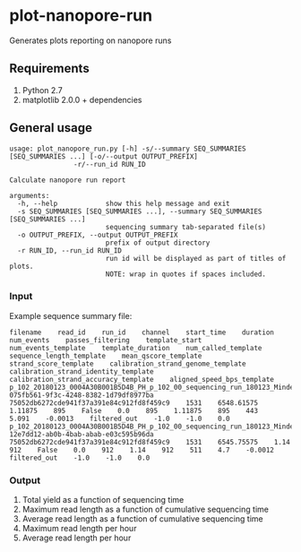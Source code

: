 # plot-nanopore-run
Generates plots reporting on nanopore runs

## Requirements

1. Python 2.7
2. matplotlib 2.0.0 + dependencies

## General usage

```
usage: plot_nanopore_run.py [-h] -s/--summary SEQ_SUMMARIES [SEQ_SUMMARIES ...] [-o/--output OUTPUT_PREFIX]
                -r/--run_id RUN_ID

Calculate nanopore run report

arguments:
  -h, --help            show this help message and exit
  -s SEQ_SUMMARIES [SEQ_SUMMARIES ...], --summary SEQ_SUMMARIES [SEQ_SUMMARIES ...]
                        sequencing summary tab-separated file(s)
  -o OUTPUT_PREFIX, --output OUTPUT_PREFIX
                        prefix of output directory
  -r RUN_ID, --run_id RUN_ID
                        run id will be displayed as part of titles of plots.
                        NOTE: wrap in quotes if spaces included.
```

### Input

Example sequence summary file:

```
filename    read_id    run_id    channel    start_time    duration    num_events    passes_filtering    template_start    num_events_template    template_duration    num_called_template    sequence_length_template    mean_qscore_template    strand_score_template    calibration_strand_genome_template    calibration_strand_identity_template    calibration_strand_accuracy_template    aligned_speed_bps_template
p_102_20180123_0004A30B001B5D4B_PH_p_102_00_sequencing_run_180123_Minden9693_run3_21050_read_10208_ch_1531_strand.fast5    075fb561-9f3c-4248-8382-1d79df8977ba    75052db6272cde941f37a391e84c912fd8f459c9    1531    6548.61575    1.11875    895    False    0.0    895    1.11875    895    443    5.091    -0.0013    filtered_out    -1.0    -1.0    0.0
p_102_20180123_0004A30B001B5D4B_PH_p_102_00_sequencing_run_180123_Minden9693_run3_21050_read_10194_ch_1531_strand.fast5    12e7dd12-ab0b-4bab-abab-e03c595b96da    75052db6272cde941f37a391e84c912fd8f459c9    1531    6545.75575    1.14    912    False    0.0    912    1.14    912    511    4.7    -0.0012    filtered_out    -1.0    -1.0    0.0
```

### Output 

1. Total yield as a function of sequencing time
2. Maximum read length as a function of cumulative sequencing time
3. Average read length as a function of cumulative sequencing time
4. Maximum read length per hour
5. Average read length per hour
